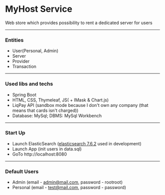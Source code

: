 # MyHost Service
Web store which provides possibility to rent a dedicated server for users

---

### Entities
* User(Personal, Admin)
* Server
* Provider
* Transaction

---

### Used libs and techs
* Spring Boot
* HTML, CSS, Thymeleaf, JS( + IMask & Chart.js)
* LiqPay API (sandbox mode because I don't own any company (that means that cards isn't charged))
* Database: MySql; DBMS: MySql Workbench

---

### Start Up
* Launch ElasticSearch ([elasticsearch 7.6.2](https://www.elastic.co/downloads/past-releases/elasticsearch-7-6-2) used in development)
* Launch App (init users in data.sql)
* GoTo http://localhost:8080

---

### Default Users
* Admin (email - admin@mail.com, password - rootroot)
* Personal (email - test@mail.com, password - password)
